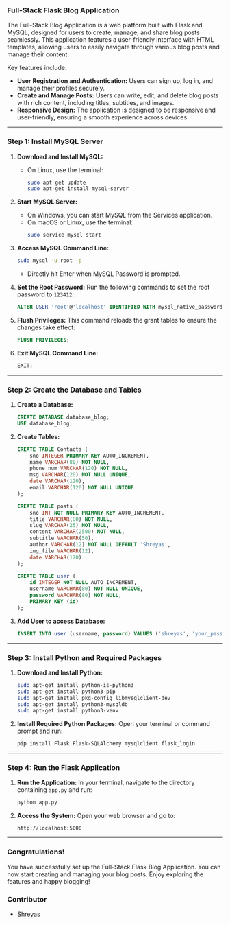 
### Full-Stack Flask Blog Application

The Full-Stack Blog Application is a web platform built with Flask and MySQL, designed for users to create, manage, and share blog posts seamlessly. This application features a user-friendly interface with HTML templates, allowing users to easily navigate through various blog posts and manage their content.

Key features include:
- **User Registration and Authentication:** Users can sign up, log in, and manage their profiles securely.
- **Create and Manage Posts:** Users can write, edit, and delete blog posts with rich content, including titles, subtitles, and images.
- **Responsive Design:** The application is designed to be responsive and user-friendly, ensuring a smooth experience across devices.

---

### Step 1: Install MySQL Server

1. **Download and Install MySQL:**
    - On Linux, use the terminal:
      ```bash
      sudo apt-get update
      sudo apt-get install mysql-server
      ```

2. **Start MySQL Server:**
    - On Windows, you can start MySQL from the Services application.
    - On macOS or Linux, use the terminal:
      ```bash
      sudo service mysql start
      ```

3. **Access MySQL Command Line:**
    ```bash
    sudo mysql -u root -p
    ```
    - Directly hit Enter when MySQL Password is prompted.

4. **Set the Root Password:**
    Run the following commands to set the root password to `123412`:
    ```sql
    ALTER USER 'root'@'localhost' IDENTIFIED WITH mysql_native_password BY '123412';
    ```

5. **Flush Privileges:**
    This command reloads the grant tables to ensure the changes take effect:
    ```sql
    FLUSH PRIVILEGES;
    ```

6. **Exit MySQL Command Line:**
    ```sql
    EXIT;
    ```

---

### Step 2: Create the Database and Tables

1. **Create a Database:**
    ```sql
    CREATE DATABASE database_blog;
    USE database_blog;
    ```

2. **Create Tables:**
    ```sql
    CREATE TABLE Contacts (
        sno INTEGER PRIMARY KEY AUTO_INCREMENT,
        name VARCHAR(80) NOT NULL,
        phone_num VARCHAR(120) NOT NULL,
        msg VARCHAR(120) NOT NULL UNIQUE,
        date VARCHAR(120),
        email VARCHAR(120) NOT NULL UNIQUE
    );

    CREATE TABLE posts (
        sno INT NOT NULL PRIMARY KEY AUTO_INCREMENT,
        title VARCHAR(80) NOT NULL,
        slug VARCHAR(25) NOT NULL,
        content VARCHAR(2500) NOT NULL,
        subtitle VARCHAR(50),
        author VARCHAR(12) NOT NULL DEFAULT 'Shreyas',
        img_file VARCHAR(12),
        date VARCHAR(120)
    );

    CREATE TABLE user (
        id INTEGER NOT NULL AUTO_INCREMENT,
        username VARCHAR(80) NOT NULL UNIQUE,
        password VARCHAR(80) NOT NULL,
        PRIMARY KEY (id)
    );
    ```

3. **Add User to access Database:**
    ```sql
    INSERT INTO user (username, password) VALUES ('shreyas', 'your_password_here');
    ```

---

### Step 3: Install Python and Required Packages

1. **Download and Install Python:**
    ```bash
    sudo apt-get install python-is-python3
    sudo apt-get install python3-pip
    sudo apt-get install pkg-config libmysqlclient-dev
    sudo apt-get install python3-mysqldb
    sudo apt-get install python3-venv
    ```

2. **Install Required Python Packages:**
    Open your terminal or command prompt and run:
    ```bash
    pip install Flask Flask-SQLAlchemy mysqlclient flask_login
    ```

---

### Step 4: Run the Flask Application

1. **Run the Application:**
    In your terminal, navigate to the directory containing `app.py` and run:
    ```bash
    python app.py
    ```

2. **Access the System:**
    Open your web browser and go to:
    ```
    http://localhost:5000
    ```

---
### Congratulations!

You have successfully set up the Full-Stack Flask Blog Application. You can now start creating and managing your blog posts. Enjoy exploring the features and happy blogging!

### Contributor

- [Shreyas](https://github.com/shreyash5522)